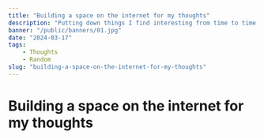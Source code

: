 ```yaml
---
title: "Building a space on the internet for my thoughts"
description: "Putting down things I find interesting from time to time."
banner: "/public/banners/01.jpg"
date: "2024-03-17"
tags:
    - Thoughts
    - Random
slug: "building-a-space-on-the-internet-for-my-thoughts"
---
```


# Building a space on the internet for my thoughts